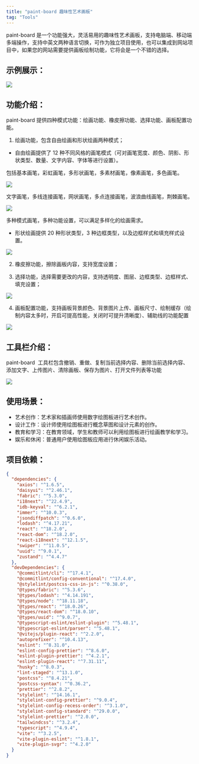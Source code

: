 ```yaml
---
title: "paint-board 趣味性艺术画板"
tag: "Tools"
---
```


paint-board 是一个功能强大，灵活易用的趣味性艺术画板，支持电脑端、移动端多端操作，支持中英文两种语言切换，可作为独立项目使用，也可以集成到网站项目中，如果您的网站需要提供画板绘制功能，它将会是一个不错的选择。

## 示例展示：

<img src="../imgs/85/01.gif" />

## 功能介绍：

paint-board 提供四种模式功能：绘画功能、橡皮擦功能、选择功能、画板配置功能。

1. 绘画功能，包含自由绘画和形状绘画两种模式；

- 自由绘画提供了 12 种不同风格的画笔模式（可对画笔宽度、颜色、阴影、形状类型、数量、文字内容、字体等进行设置）。

包括基本画笔，彩虹画笔，多形状画笔，多素材画笔，像素画笔，多色画笔。

<img src="../imgs/85/01.webp" />

文字画笔，多线连接画笔，网状画笔，多点连接画笔，波浪曲线画笔，荆棘画笔。

<img src="../imgs/85/02.webp" />

多种模式画笔，多种功能设置，可以满足多样化的绘画需求。

- 形状绘画提供 20 种形状类型，3 种边框类型，以及边框样式和填充样式设置。

<img src="../imgs/85/03.webp" />

2. 橡皮擦功能，擦除画板内容，支持宽度设置；

3. 选择功能，选择需要更改的内容，支持透明度、图层、边框类型、边框样式、填充设置；

<img src="../imgs/85/04.webp" />

4. 画板配置功能，支持画板背景颜色、背景图片上传、画板尺寸、绘制缓存（绘制内容太多时，开启可提高性能，关闭时可提升清晰度）、辅助线的功能配置

<img src="../imgs/85/05.webp" />

## 工具栏介绍：

paint-board  工具栏包含撤销、重做、复制当前选择内容、删除当前选择内容、添加文字、上传图片、清除画板、保存为图片、打开文件列表等功能

<img src="../imgs/85/06.webp" />

## 使用场景：

- 艺术创作：艺术家和插画师使用数字绘图板进行艺术创作。
- 设计工作：设计师使用绘图板进行概念草图和设计元素的创作。
- 教育和学习：在教育领域，学生和教师可以利用绘图板进行绘画教学和学习。
- 娱乐和休闲：普通用户使用绘图板应用进行休闲娱乐活动。

## 项目依赖：

```json
{
  "dependencies": {
    "axios": "^1.6.5",
    "daisyui": "^2.46.1",
    "fabric": "^5.3.0",
    "i18next": "^22.4.9",
    "idb-keyval": "^6.2.1",
    "immer": "^10.0.3",
    "jsondiffpatch": "^0.6.0",
    "lodash": "^4.17.21",
    "react": "^18.2.0",
    "react-dom": "^18.2.0",
    "react-i18next": "^12.1.5",
    "swiper": "^11.0.5",
    "uuid": "^9.0.1",
    "zustand": "^4.4.7"
  },
  "devDependencies": {
    "@commitlint/cli": "^17.4.1",
    "@commitlint/config-conventional": "^17.4.0",
    "@stylelint/postcss-css-in-js": "^0.38.0",
    "@types/fabric": "^5.3.6",
    "@types/lodash": "^4.14.191",
    "@types/node": "^18.11.18",
    "@types/react": "^18.0.26",
    "@types/react-dom": "^18.0.10",
    "@types/uuid": "^9.0.7",
    "@typescript-eslint/eslint-plugin": "^5.48.1",
    "@typescript-eslint/parser": "^5.48.1",
    "@vitejs/plugin-react": "^2.2.0",
    "autoprefixer": "^10.4.13",
    "eslint": "^8.31.0",
    "eslint-config-prettier": "^8.6.0",
    "eslint-plugin-prettier": "^4.2.1",
    "eslint-plugin-react": "^7.31.11",
    "husky": "^8.0.3",
    "lint-staged": "^13.1.0",
    "postcss": "^8.4.21",
    "postcss-syntax": "^0.36.2",
    "prettier": "^2.8.2",
    "stylelint": "^14.16.1",
    "stylelint-config-prettier": "^9.0.4",
    "stylelint-config-recess-order": "^3.1.0",
    "stylelint-config-standard": "^29.0.0",
    "stylelint-prettier": "^2.0.0",
    "tailwindcss": "^3.2.4",
    "typescript": "^4.9.4",
    "vite": "^3.2.5",
    "vite-plugin-eslint": "^1.8.1",
    "vite-plugin-svgr": "^4.2.0"
  }
}
```
